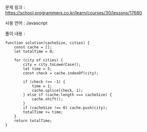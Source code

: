 문제 링크 : https://school.programmers.co.kr/learn/courses/30/lessons/17680

사용 언어 : Javascript

풀이 내용 :

```
function solution(cacheSize, cities) {
    const cache = [];
    let totalTime = 0;
    
    for (city of cities) {
        city = city.toLowerCase();
        let time = 5;
        const check = cache.indexOf(city);
        
        if (check !== -1) {
            time = 1;
            cache.splice(check, 1);
        } else if (cache.length === cacheSize) {
            cache.shift();
        }
        if (cacheSize !== 0) cache.push(city);
        totalTime += time;
    }
    return totalTime;
}
```